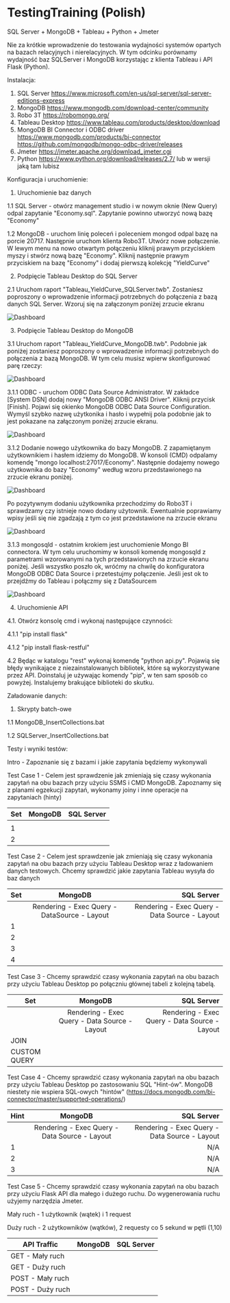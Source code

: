 # TestingTraining (Polish)
SQL Server + MongoDB + Tableau + Python + Jmeter

Nie za krótkie wprowadzenie do testowania wydajności systemów opartych na bazach relacyjnych i nierelacyjnych.
W tym odcinku porównamy wydajność baz SQLServer i MongoDB korzystając z klienta Tableau i API Flask (Python).

Instalacja:
1. SQL Server
https://www.microsoft.com/en-us/sql-server/sql-server-editions-express
2. MongoDB
https://www.mongodb.com/download-center/community
3. Robo 3T
https://robomongo.org/
4. Tableau Desktop
https://www.tableau.com/products/desktop/download
5. MongoDB BI Connector i ODBC driver
https://www.mongodb.com/products/bi-connector
https://github.com/mongodb/mongo-odbc-driver/releases
6. Jmeter 
https://jmeter.apache.org/download_jmeter.cgi
7. Python
https://www.python.org/download/releases/2.7/ lub w wersji jaką tam lubisz



Konfiguracja i uruchomienie:
1. Uruchomienie baz danych

1.1 SQL Server - otwórz management studio i w nowym oknie (New Query) odpal zapytanie "Economy.sql". Zapytanie powinno utworzyć nową bazę "Economy"

1.2 MongoDB - uruchom linię poleceń i poleceniem mongod odpal bazę na porcie 20717. Następnie uruchom klienta Robo3T. Utwórz nowe połączenie. W lewym menu na nowo otwartym połączeniu kliknij prawym przyciskiem myszy i stwórz nową bazę "Economy". Kliknij następnie prawym przyciskiem na bazę "Economy" i dodaj pierwszą kolekcję "YieldCurve"

2. Podpięcie Tableau Desktop do SQL Server 

2.1 Uruchom raport "Tableau_YieldCurve_SQLServer.twb". Zostaniesz poproszony o wprowadzenie informacji potrzebnych do połączenia z bazą danych SQL Server. Wzoruj się na załączonym poniżej zrzucie ekranu

![Dashboard](https://github.com/przemastro/performance-testing-training-polish/blob/master/TableauSQLServer.PNG)

3. Podpięcie Tableau Desktop do MongoDB

3.1 Uruchom raport "Tableau_YieldCurve_MongoDB.twb". Podobnie jak poniżej zostaniesz poproszony o wprowadzenie informacji potrzebnych do połączenia z bazą MongoDB. W tym celu musisz wpierw skonfigurować parę rzeczy:

![Dashboard](https://github.com/przemastro/performance-testing-training-polish/blob/master/TableauMongoDB.PNG)

3.1.1 ODBC - uruchom ODBC Data Source Administrator. W zakładce [System DSN] dodaj nowy "MongoDB ODBC ANSI Driver". Kliknij przycisk [Finish]. Pojawi się okienko MongoDB ODBC Data Source Configuration. Wymyśl szybko nazwę użytkonika i hasło i wypełnij pola podobnie jak to jest pokazane na załączonym poniżej zrzucie ekranu.

![Dashboard](https://github.com/przemastro/performance-testing-training-polish/blob/master/ODBC.PNG)

3.1.2 Dodanie nowego użytkownika do bazy MongoDB. Z zapamiętanym użytkownikiem i hasłem idziemy do MongoDB. W konsoli (CMD) odpalamy komendę "mongo localhost:27017/Economy". Następnie dodajemy nowego użytkownika do bazy "Economy" według wzoru przedstawionego na zrzucie ekranu poniżej. 

![Dashboard](https://github.com/przemastro/performance-testing-training-polish/blob/master/MongoConsole_AddUser.PNG)

Po pozytywnym dodaniu użytkownika przechodzimy do Robo3T i sprawdzamy czy istnieje nowo dodany użytownik. Ewentualnie poprawiamy wpisy jeśli się nie zgadzają z tym co jest przedstawione na zrzucie ekranu

![Dashboard](https://github.com/przemastro/performance-testing-training-polish/blob/master/robo3T_user.PNG)

3.1.3 mongosqld - ostatnim krokiem jest uruchomienie Mongo BI connectora. W tym celu uruchomimy w konsoli komendę mongosqld z parametrami wzorowanymi na tych przedstawionych na zrzucie ekranu poniżej. Jeśli wszystko poszło ok, wróćmy na chwilę do konfiguratora MongoDB ODBC Data Source i przetestujmy połączenie. Jeśli jest ok to przejdźmy do Tableau i połączmy się z DataSourcem 

![Dashboard](https://github.com/przemastro/performance-testing-training-polish/blob/master/mongosqld.PNG)

4. Uruchomienie API

4.1. Otwórz konsolę cmd i wykonaj następujące czynności:

4.1.1	"pip install flask"

4.1.2 "pip install flask-restful"

4.2 Będąc w katalogu "rest" wykonaj komendę "python api.py". Pojawią się błędy wynikające z niezainstalowanych bibliotek, które są wykorzystywane przez API. Doinstaluj je używając komendy "pip", w ten sam sposób co powyżej. Instalujemy brakujące biblioteki do skutku.



Załadowanie danych:

1. Skrypty batch-owe

1.1 MongoDB_InsertCollections.bat

1.2 SQLServer_InsertCollections.bat


Testy i wyniki testów: 

Intro - Zapoznanie się z bazami i jakie zapytania będziemy wykonywali

Test Case 1 - Celem jest sprawdzenie jak zmieniają się czasy wykonania zapytań na obu bazach przy użyciu SSMS i CMD MongoDB. Zapoznamy się z planami egzekucji zapytań, wykonamy joiny i inne operacje na zapytaniach (hinty)

| Set        | MongoDB           | SQL Server  |
| ------------- |:-------------:| -----:|
|      | |  |
|  1   | |  |
|  2   | |  |


Test Case 2 - Celem jest sprawdzenie jak zmieniają się czasy wykonania zapytań na obu bazach przy użyciu Tableau Desktop wraz z ładowaniem danych testowych. Chcemy sprawdzić jakie zapytania Tableau wysyła do baz danych

| Set        | MongoDB           | SQL Server  |
| ------------- |:-------------:| -----:|
|      | Rendering - Exec Query - DataSource - Layout | Rendering - Exec Query - Data Source - Layout |
|  1   | |  |
|  2   | |  |
|  3   | |  |
|  4   | |  |


Test Case 3 - Chcemy sprawdzić czasy wykonania zapytań na obu bazach przy użyciu Tableau Desktop po połączniu głównej tabeli z kolejną tabelą.

| Set             | MongoDB           | SQL Server  |
| ------------- |:-------------:| -----:|
|                 | Rendering - Exec Query - Data Source - Layout | Rendering - Exec Query - Data Source - Layout |
|  JOIN           | |  |
|  CUSTOM QUERY   | |  |


Test Case 4 - Chcemy sprawdzić czasy wykonania zapytań na obu bazach przy użyciu Tableau Desktop po zastosowaniu SQL "Hint-ów". MongoDB niestety nie wspiera SQL-owych "hintów" (https://docs.mongodb.com/bi-connector/master/supported-operations/)

| Hint        | MongoDB           | SQL Server  |
| ------------- |:-------------:| -----:|
|      | Rendering - Exec Query - Data Source - Layout | Rendering - Exec Query - Data Source - Layout |
|  1   | | N/A |
|  2   | | N/A |
|  3   | | N/A |


Test Case 5 - Chcemy sprawdzić czasy wykonania zapytań na obu bazach przy użyciu Flask API dla małego i dużego ruchu. Do wygenerowania ruchu użyjemy narzędzia Jmeter. 

Mały ruch - 1 użytkownik (wątek) i 1 request

Duży ruch - 2 użytkowników (wątków), 2 requesty co 5 sekund w pętli (1,10)

| API Traffic        | MongoDB           | SQL Server  |
| ------------- |:-------------:| -----:|
|  GET - Mały ruch        | |  |
|  GET - Duży ruch        | |  |
|  POST - Mały ruch       | |  |
|  POST - Duży ruch       | |  |
